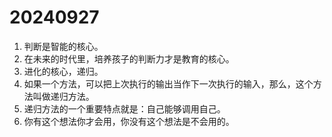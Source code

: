 # 20240927

1. 判断是智能的核心。
2. 在未来的时代里，培养孩子的判断力才是教育的核心。
3. 进化的核心，递归。
4. 如果一个方法，可以把上次执行的输出当作下一次执行的输入，那么，这个方法叫做递归方法。
5. 递归方法的一个重要特点就是：自己能够调用自己。
6. 你有这个想法你才会用，你没有这个想法是不会用的。